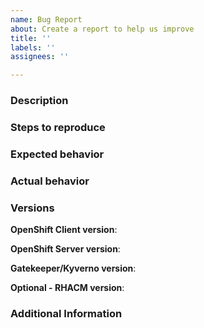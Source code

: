 ```yaml
---
name: Bug Report
about: Create a report to help us improve 
title: ''
labels: ''
assignees: ''

---
```


### Description
<!-- Describe the issue shortly -->

### Steps to reproduce
<!-- Describe the steps in order to reproduce the issue -->

### Expected behavior
<!-- what should happen -->

### Actual behavior
<!-- what happens instead -->

### Versions
**OpenShift Client version**:

**OpenShift Server version**:

**Gatekeeper/Kyverno version**:

**Optional - RHACM version**:

### Additional Information

